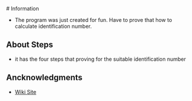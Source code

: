 # Information 
-  The program was just created for fun. Have to prove that how to calculate
   identification number.


##  About Steps
- it  has the four steps that proving for the suitable identification number


## Ancknowledgments
* [Wiki Site](https://tr.wikipedia.org/wiki/T.C._Kimlik_Numarası)

